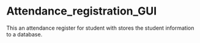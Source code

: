 # Attendance_registration_GUI
This an attendance register for student with stores the student information to a database.
